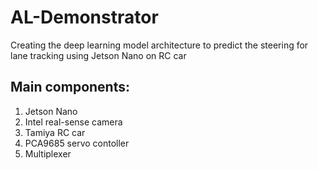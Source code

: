 # AL-Demonstrator
Creating the deep learning model architecture to predict the steering for lane tracking using Jetson Nano on RC car

## Main components:
1. Jetson  Nano
2. Intel real-sense camera
3. Tamiya RC car
4. PCA9685 servo contoller
5. Multiplexer
